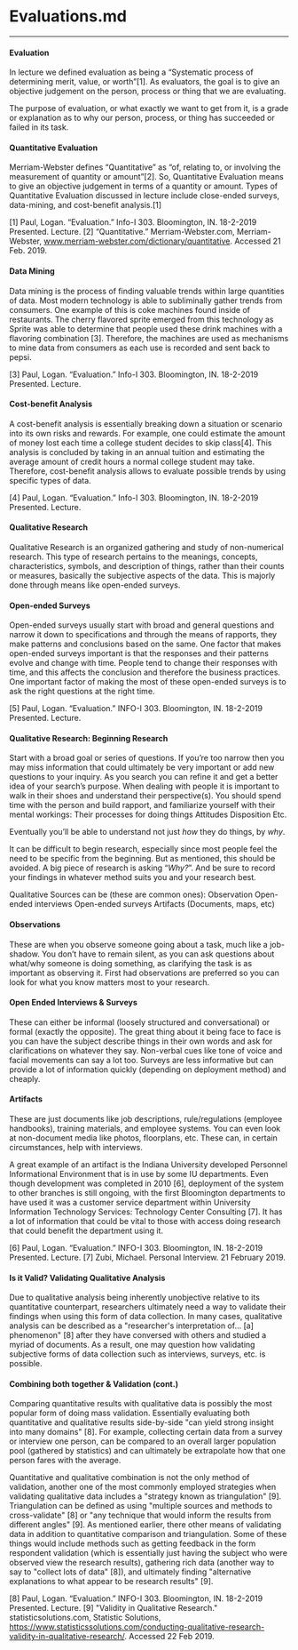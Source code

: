# Evaluations.md
---

#### Evaluation
In lecture we defined evaluation as being a “Systematic process of determining merit, value, or worth”[1]. As evaluators, the goal is to give an objective judgement on the person, process or thing that we are evaluating.

The purpose of evaluation, or what exactly we want to get from it, is a grade or explanation as to why our person, process, or thing has succeeded or failed in its task.

#### Quantitative Evaluation
Merriam-Webster defines “Quantitative” as “of, relating to, or involving the measurement of quantity or amount”[2]. So, Quantitative Evaluation means to give an objective judgement in terms of a quantity or amount. Types of Quantitative Evaluation discussed in lecture include close-ended surveys, data-mining, and cost-benefit analysis.[1]

[1] Paul, Logan. “Evaluation.” Info-I 303. Bloomington, IN. 18-2-2019 Presented. Lecture.
[2] “Quantitative.” Merriam-Webster.com, Merriam-Webster, www.merriam-webster.com/dictionary/quantitative. Accessed 21 Feb. 2019.


#### Data Mining
Data mining is the process of finding valuable trends within large quantities of data. Most modern technology is 
able to subliminally gather trends from consumers. One example of this is coke machines found inside of restaurants. 
The cherry flavored sprite emerged from this technology as Sprite was able to determine that people used these 
drink machines with a flavoring combination [3]. Therefore, the machines are used as mechanisms to mine data 
from consumers as each use is recorded and sent back to pepsi. 

[3] Paul, Logan. “Evaluation.” Info-I 303. Bloomington, IN. 18-2-2019 Presented. Lecture.

#### Cost-benefit Analysis
A cost-benefit analysis is essentially breaking down a situation or scenario into its own risks and rewards. 
For example, one could estimate the amount of money lost each time a college student decides to skip class[4]. 
This analysis is concluded by taking in an annual tuition and estimating the average amount of credit hours a 
normal college student may take. Therefore, cost-benefit analysis allows to evaluate possible trends by using 
specific types of data.

[4] Paul, Logan. “Evaluation.” Info-I 303. Bloomington, IN. 18-2-2019 Presented. Lecture.


#### Qualitative Research

Qualitative Research is an organized gathering and study of non-numerical research. This type of research pertains to the meanings, concepts, characteristics, symbols, and description of things, rather than their counts or measures, basically the subjective aspects of the data. This is majorly done through means like open-ended surveys.

#### Open-ended Surveys

Open-ended surveys usually start with broad and general questions and narrow it down to specifications and through the means of rapports, they make patterns and conclusions based on the same. One factor that makes open-ended surveys important is that the responses and their patterns evolve and change with time. People tend to change their responses with time, and this affects the conclusion and therefore the business practices.
One important factor of making the most of these open-ended surveys is to ask the right questions at the right time. 

[5] Paul, Logan. “Evaluation.” INFO-I 303. Bloomington, IN. 18-2-2019 Presented. Lecture.

#### Qualitative Research: Beginning Research

Start with a broad goal or series of questions. If you’re too narrow then you may miss 
information that could ultimately be very important or add new questions to your inquiry.
As you search you can refine it and get a better idea of your search’s purpose. When
dealing with people it is important to walk in their shoes and understand their perspective(s).
You should spend time with the person and build rapport, and familiarize yourself with their 
mental workings:
Their processes for doing things
Attitudes
Disposition
Etc.

Eventually you’ll be able to understand not just *how* they do things, by *why*.

It can be difficult to begin research, especially since most people feel the need to be specific 
from the beginning. But as mentioned, this should be avoided. A big piece of research is asking 
“*Why?*”. And be sure to record your findings in whatever method suits you and your research 
best. 

Qualitative Sources can be (these are common ones):
Observation
Open-ended interviews
Open-ended surveys
Artifacts (Documents, maps, etc)

#### Observations
These are when you observe someone going about a task, much like a job-shadow. You don’t 
have to remain silent, as you can ask questions about what/why someone is doing something, 
as clarifying the task is as important as observing it. First had observations are preferred so you 
can look for what you know matters most to your research. 

#### Open Ended Interviews & Surveys

These can either be informal (loosely structured and conversational) or formal (exactly the 
opposite). The great thing about it being face to face is you can have the subject describe things 
in their own words and ask for clarifications on whatever they say. Non-verbal cues like tone of 
voice and facial movements can say a lot too. Surveys are less informative but can provide a lot 
of information quickly (depending on deployment method) and cheaply. 

#### Artifacts

These are just documents like job descriptions, rule/regulations (employee handbooks), training 
materials, and employee systems. You can even look at non-document media like photos, 
floorplans, etc. These can, in certain circumstances, help with interviews. 

A great example of an artifact is the Indiana University developed Personnel Informational 
Environment that is in use by some IU departments. Even though development was completed 
in 2010 [6], deployment of the system to other branches is still ongoing, with the first 
Bloomington departments to have used it was a customer service department within University 
Information Technology Services: Technology Center Consulting [7]. It has a lot of information 
that could be vital to those with access doing research that could benefit the department using 
it. 

[6] Paul, Logan. “Evaluation.” INFO-I 303. Bloomington, IN. 18-2-2019 Presented. Lecture.
[7] Zubi, Michael. Personal Interview. 21 February 2019. 


#### Is it Valid? Validating Qualitative Analysis

Due to qualitative analysis being inherently unobjective relative to its quantitative counterpart, researchers ultimately need a way to validate their findings when using this form of data collection. In many cases, qualitative analysis can be described as a "researcher's interpretation of… [a] phenomenon" [8] after they have conversed with others and studied a myriad of documents. As a result, one may question how validating subjective forms of data collection such as interviews, surveys, etc. is possible.

#### Combining both together & Validation (cont.)

Comparing quantitative results with qualitative data is possibly the most popular form of doing mass validation. Essentially evaluating both quantitative and qualitative results side-by-side "can yield strong insight into many domains" [8]. For example, collecting certain data from a survey or interview one person, can be compared to an overall larger population pool (gathered by statistics) and can ultimately be extrapolate how that one person fares with the average.

Quantitative and qualitative combination is not the only method of validation, another one of the most commonly employed strategies when validating qualitative data includes a "strategy known as triangulation" [9]. Triangulation can be defined as using "multiple sources and methods to cross-validate" [8] or "any technique that would inform the results from different angles" [9]. As mentioned earlier, there other means of validating data in addition to quantitative comparison and triangulation. Some of these things would include methods such as getting feedback in the form respondent validation (which is essentially just having the subject who were observed view the research results), gathering rich data (another way to say to "collect lots of data" [8]), and ultimately finding "alternative explanations to what appear to be research results" [9].



[8] Paul, Logan. “Evaluation.” INFO-I 303. Bloomington, IN. 18-2-2019 Presented. Lecture.
[9] "Validity in Qualitative Research." statisticsolutions.com, Statistic Solutions, https://www.statisticssolutions.com/conducting-qualitative-research-validity-in-qualitative-research/. Accessed 22 Feb 2019.
